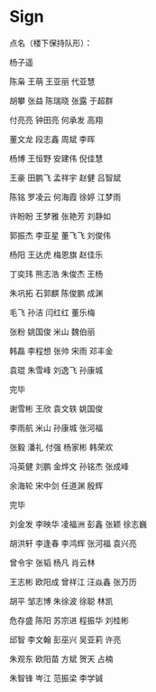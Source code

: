 # Sign


点名（楼下保持队形）：


杨子遥


陈枭 王萌 王亚丽 代亚慧

胡攀 张益 陈瑞晓 张露 于超群

付亮亮 钟田亮 何承发 高翔

董文龙 段志鑫 周斌 李晖

杨博 王恒野 安建伟 倪佳慧

王豪 田鹏飞 孟祥宇 赵健 吕智斌

陈铭 罗凌云 何海霞 徐婷 江梦雨

许盼盼 王梦雅 张艳芳 刘静如

郭振杰 李亚星 董飞飞 刘俊伟

杨阳  王达虎 梅恩旗 赵佳乐

丁奕玮 熊志浩 朱俊杰 王杨

朱巩拓 石郭麒 陈俊鹏 成渊

毛飞   孙洁   闫红红   董乐梅

张粉  姚国俊  米山  魏伯丽

韩磊 李程想 张帅 宋雨 邓丰金

袁琨 朱雪峰 刘逸飞 孙康城

完毕


谢雪彬 王欣 袁文轶 姚国俊

李雨航 米山 孙康城 张河福

张毅 潘礼 付强 杨家彬 韩荣欢

冯英健 刘鹏 金烨文 孙铭杰 张成峰

余海轮 宋中剑 任道渊 殷辉

完毕


刘金发 李映华 凌福洲 彭鑫 张颖 徐志巍

胡洪轩 李逢春 李鸿辉 张河福 袁兴亮

曾令宇 张韬 杨凡 肖云林

王志彬 欧阳成 曾祥江 汪焱鑫 张万历

胡平 邹志博 朱徐波 徐聪 林凯

危存盛 陈阳 苏宗进 程振华 刘桂彬

邱智 李文翰 彭巫兴 吴亚莉 许亮

朱观东 欧阳苗 方斌 贺天 占楠

朱智锋 岑江 范振梁 李学铖
